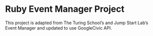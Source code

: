 # Ruby Event Manager Project

 This project is adapted from The Turing School’s and Jump Start Lab’s Event Manager and updated to use GoogleCivic API.